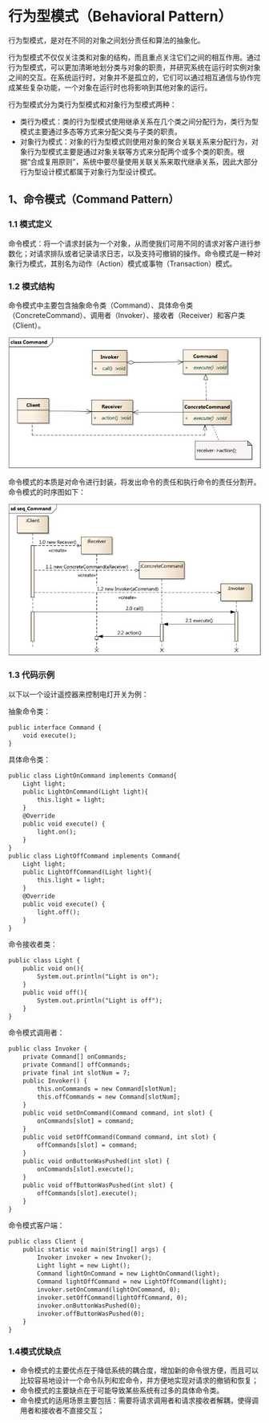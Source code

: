 # 行为型模式（Behavioral Pattern）

行为型模式，是对在不同的对象之间划分责任和算法的抽象化。

行为型模式不仅仅关注类和对象的结构，而且重点关注它们之间的相互作用。通过行为型模式，可以更加清晰地划分类与对象的职责，并研究系统在运行时实例对象之间的交互。在系统运行时，对象并不是孤立的，它们可以通过相互通信与协作完成某些复杂功能，一个对象在运行时也将影响到其他对象的运行。

行为型模式分为类行为型模式和对象行为型模式两种：

- 类行为模式：类的行为型模式使用继承关系在几个类之间分配行为，类行为型模式主要通过多态等方式来分配父类与子类的职责。
- 对象行为模式：对象的行为型模式则使用对象的聚合关联关系来分配行为，对象行为型模式主要是通过对象关联等方式来分配两个或多个类的职责。根据“合成复用原则”，系统中要尽量使用关联关系来取代继承关系，因此大部分行为型设计模式都属于对象行为型设计模式。

## 1、命令模式（Command Pattern）

### 1.1 模式定义

命令模式：将一个请求封装为一个对象，从而使我们可用不同的请求对客户进行参数化；对请求排队或者记录请求日志，以及支持可撤销的操作。命令模式是一种对象行为模式，其别名为动作（Action）模式或事物（Transaction）模式。

### 1.2 模式结构

命令模式中主要包含抽象命令类（Command）、具体命令类（ConcreteCommand）、调用者（Invoker）、接收者（Receiver）和客户类（Client）。

<div align="center">

![title](https://raw.githubusercontent.com/XQLong/Logging/master/img/2019/07/20/1563591705570-1563591705574.png)

</div>

命令模式的本质是对命令进行封装，将发出命令的责任和执行命令的责任分割开。命令模式的时序图如下：

<div align="center">

![title](https://raw.githubusercontent.com/XQLong/Logging/master/img/2019/07/20/1563592173245-1563592173248.png)

</div>

### 1.3 代码示例

以下以一个设计遥控器来控制电灯开关为例：

抽象命令类：

```
public interface Command {
    void execute();
}
```

具体命令类：
```
public class LightOnCommand implements Command{
    Light light;
    public LightOnCommand(Light light){
        this.light = light;
    }
    @Override
    public void execute() {
        light.on();
    }
}
public class LightOffCommand implements Command{
    Light light;
    public LightOffCommand(Light light){
        this.light = light;
    }
    @Override
    public void execute() {
        light.off();
    }
}
```

命令接收者类：

```
public class Light {
    public void on(){
        System.out.println("Light is on");
    }
    public void off(){
        System.out.println("Light is off");
    }
}
```

命令模式调用者：

```
public class Invoker {
    private Command[] onCommands;
    private Command[] offCommands;
    private final int slotNum = 7;
    public Invoker() {
        this.onCommands = new Command[slotNum];
        this.offCommands = new Command[slotNum];
    }
    public void setOnCommand(Command command, int slot) {
        onCommands[slot] = command;
    }
    public void setOffCommand(Command command, int slot) {
        offCommands[slot] = command;
    }
    public void onButtonWasPushed(int slot) {
        onCommands[slot].execute();
    }
    public void offButtonWasPushed(int slot) {
        offCommands[slot].execute();
    }
}
```

命令模式客户端：

```
public class Client {
    public static void main(String[] args) {
        Invoker invoker = new Invoker();
        Light light = new Light();
        Command lightOnCommand = new LightOnCommand(light);
        Command lightOffCommand = new LightOffCommand(light);
        invoker.setOnCommand(lightOnCommand, 0);
        invoker.setOffCommand(lightOffCommand, 0);
        invoker.onButtonWasPushed(0);
        invoker.offButtonWasPushed(0);
    }
}
```

### 1.4模式优缺点

- 命令模式的主要优点在于降低系统的耦合度，增加新的命令很方便，而且可以比较容易地设计一个命令队列和宏命令，并方便地实现对请求的撤销和恢复；
- 命令模式的主要缺点在于可能导致某些系统有过多的具体命令类。
- 命令模式的适用场景主要包括：需要将请求调用者和请求接收者解耦，使得调用者和接收者不直接交互；


